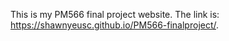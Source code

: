 This is my PM566 final project website. The link is: https://shawnyeusc.github.io/PM566-finalproject/.
